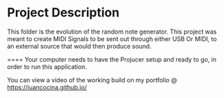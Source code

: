 # Project Description 

This folder is the evolution of the random note generator.
This project was meant to create MIDI Signals to be sent out through either USB Or MIDI, to an external source
that would then produce sound.


====
Your computer needs to have the Projucer setup and ready to go, in order to run this application.

You can view a video of the working build on my portfolio @ https://juancocina.github.io/
